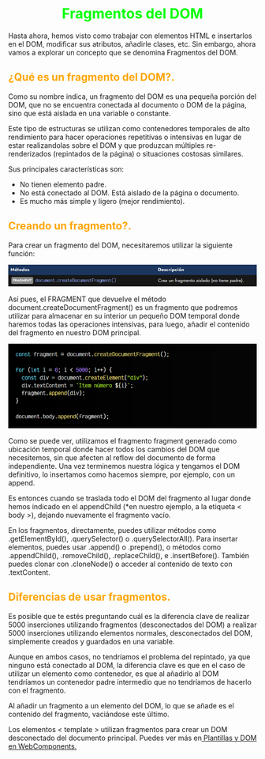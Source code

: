 # <span style="color:lime"><center>Fragmentos del DOM</center></span>

Hasta ahora, hemos visto como trabajar con elementos HTML e insertarlos en el DOM, modificar sus atributos, añadirle clases, etc. Sin embargo, ahora vamos a explorar un concepto que se denomina Fragmentos del DOM.

## <span style="color:orange">¿Qué es un fragmento del DOM?.</span>
Como su nombre indica, un fragmento del DOM es una pequeña porción del DOM, que no se encuentra conectada al documento o DOM de la página, sino que está aislada en una variable o constante.

Este tipo de estructuras se utilizan como contenedores temporales de alto rendimiento para hacer operaciones repetitivas o intensivas en lugar de estar realizandolas sobre el DOM y que produzcan múltiples re-renderizados (repintados de la página) o situaciones costosas similares.

Sus principales características son:

   - No tienen elemento padre.
   - No está conectado al DOM. Está aislado de la página o documento.
   - Es mucho más simple y ligero (mejor rendimiento).

## <span style="color:orange">Creando un fragmento?.</span>
Para crear un fragmento del DOM, necesitaremos utilizar la siguiente función:

![alt text](./imagenes-fragmentos-del-dom/image.png)

Así pues, el FRAGMENT que devuelve el método document.createDocumentFragment() es un fragmento que podremos utilizar para almacenar en su interior un pequeño DOM temporal donde haremos todas las operaciones intensivas, para luego, añadir el contenido del fragmento en nuestro DOM principal.

![alt text](./imagenes-fragmentos-del-dom/image-1.png)

Como se puede ver, utilizamos el fragmento fragment generado como ubicación temporal donde hacer todos los cambios del DOM que necesitemos, sin que afecten al reflow del documento de forma independiente. Una vez terminemos nuestra lógica y tengamos el DOM definitivo, lo insertamos como hacemos siempre, por ejemplo, con un append.

Es entonces cuando se traslada todo el DOM del fragmento al lugar donde hemos indicado en el appendChild (*en nuestro ejemplo, a la etiqueta < body >), dejando nuevamente el fragmento vacío.

En los fragmentos, directamente, puedes utilizar métodos como .getElementById(), .querySelector() o .querySelectorAll(). Para insertar elementos, puedes usar .append() o .prepend(), o métodos como .appendChild(), .removeChild(), .replaceChild(), e .insertBefore(). También puedes clonar con .cloneNode() o acceder al contenido de texto con .textContent.

## <span style="color:orange">Diferencias de usar fragmentos.</span>
Es posible que te estés preguntando cuál es la diferencia clave de realizar 5000 inserciones utilizando fragmentos (desconectados del DOM) a realizar 5000 inserciones utilizando elementos normales, desconectados del DOM, simplemente creados y guardados en una variable.

Aunque en ambos casos, no tendríamos el problema del repintado, ya que ninguno está conectado al DOM, la diferencia clave es que en el caso de utilizar un elemento como contenedor, es que al añadirlo al DOM tendríamos un contenedor padre intermedio que no tendríamos de hacerlo con el fragmento.

Al añadir un fragmento a un elemento del DOM, lo que se añade es el contenido del fragmento, vaciándose este último.

Los elementos < template > utilizan fragmentos para crear un DOM desconectado del documento principal. Puedes ver más en[ Plantillas y DOM en WebComponents.](https://lenguajejs.com/webcomponents/dom/plantillas-html-webcomponents/)

